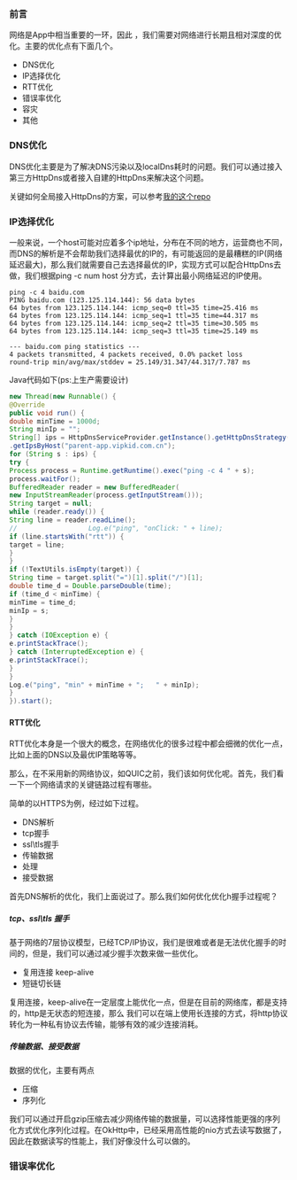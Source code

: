 ### 前言

网络是App中相当重要的一环，因此 ，我们需要对网络进行长期且相对深度的优化。主要的优化点有下面几个。

* DNS优化
* IP选择优化
* RTT优化
* 错误率优化
* 容灾
* 其他

### DNS优化

DNS优化主要是为了解决DNS污染以及localDns耗时的问题。我们可以通过接入第三方HttpDns或者接入自建的HttpDns来解决这个问题。

关键如何全局接入HttpDns的方案，可以参考[我的这个repo](https://github.com/Guolei1130/global_httpdns)

### IP选择优化

一般来说，一个host可能对应着多个ip地址，分布在不同的地方，运营商也不同，而DNS的解析是不会帮助我们选择最优的IP的，有可能返回的是最糟糕的IP(网络延迟最大)，那么我们就需要自己去选择最优的IP，实现方式可以配合HttpDns去做，我们根据ping -c num host 分方式，去计算出最小网络延迟的IP使用。

```
ping -c 4 baidu.com
PING baidu.com (123.125.114.144): 56 data bytes
64 bytes from 123.125.114.144: icmp_seq=0 ttl=35 time=25.416 ms
64 bytes from 123.125.114.144: icmp_seq=1 ttl=35 time=44.317 ms
64 bytes from 123.125.114.144: icmp_seq=2 ttl=35 time=30.505 ms
64 bytes from 123.125.114.144: icmp_seq=3 ttl=35 time=25.149 ms

--- baidu.com ping statistics ---
4 packets transmitted, 4 packets received, 0.0% packet loss
round-trip min/avg/max/stddev = 25.149/31.347/44.317/7.787 ms
```

Java代码如下(ps:上生产需要设计)

```java
new Thread(new Runnable() {
@Override
public void run() {
double minTime = 1000d;
String minIp = "";
String[] ips = HttpDnsServiceProvider.getInstance().getHttpDnsStrategy()
.getIpsByHost("parent-app.vipkid.com.cn");
for (String s : ips) {
try {
Process process = Runtime.getRuntime().exec("ping -c 4 " + s);
process.waitFor();
BufferedReader reader = new BufferedReader(
new InputStreamReader(process.getInputStream()));
String target = null;
while (reader.ready()) {
String line = reader.readLine();
//                  Log.e("ping", "onClick: " + line);
if (line.startsWith("rtt")) {
target = line;
}
}
if (!TextUtils.isEmpty(target)) {
String time = target.split("=")[1].split("/")[1];
double time_d = Double.parseDouble(time);
if (time_d < minTime) {
minTime = time_d;
minIp = s;
}
}
} catch (IOException e) {
e.printStackTrace();
} catch (InterruptedException e) {
e.printStackTrace();
}
}
Log.e("ping", "min" + minTime + ";   " + minIp);
}
}).start();

```

#### RTT优化

RTT优化本身是一个很大的概念，在网络优化的很多过程中都会细微的优化一点，比如上面的DNS以及最优IP策略等等。

那么，在不采用新的网络协议，如QUIC之前，我们该如何优化呢。首先，我们看一下一个网络请求的关键链路过程有哪些。

简单的以HTTPS为例，经过如下过程。

* DNS解析
* tcp握手
* ssl\tls握手
* 传输数据
* 处理
* 接受数据

首先DNS解析的优化，我们上面说过了。那么我们如何优化优化h握手过程呢？

##### tcp、ssl\tls 握手

基于网络的7层协议模型，已经TCP/IP协议，我们是很难或者是无法优化握手的时间的，但是，我们可以通过减少握手次数来做一些优化。

* 复用连接  keep-alive
* 短链切长链

复用连接，keep-alive在一定层度上能优化一点，但是在目前的网络库，都是支持的，http是无状态的短连接，那么 我们可以在端上使用长连接的方式，将http协议转化为一种私有协议去传输，能够有效的减少连接消耗。

##### 传输数据、接受数据

数据的优化，主要有两点

* 压缩
* 序列化

我们可以通过开启gzip压缩去减少网络传输的数据量，可以选择性能更强的序列化方式优化序列化过程。在OkHttp中，已经采用高性能的nio方式去读写数据了，因此在数据读写的性能上，我们好像没什么可以做的。


### 错误率优化





